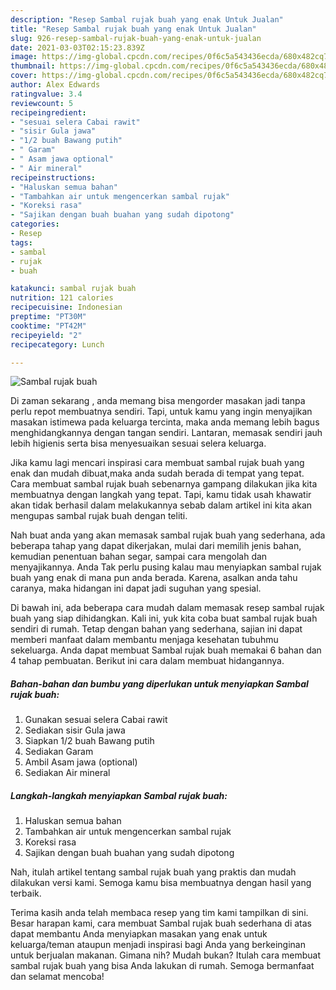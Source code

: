 ```yaml
---
description: "Resep Sambal rujak buah yang enak Untuk Jualan"
title: "Resep Sambal rujak buah yang enak Untuk Jualan"
slug: 926-resep-sambal-rujak-buah-yang-enak-untuk-jualan
date: 2021-03-03T02:15:23.839Z
image: https://img-global.cpcdn.com/recipes/0f6c5a543436ecda/680x482cq70/sambal-rujak-buah-foto-resep-utama.jpg
thumbnail: https://img-global.cpcdn.com/recipes/0f6c5a543436ecda/680x482cq70/sambal-rujak-buah-foto-resep-utama.jpg
cover: https://img-global.cpcdn.com/recipes/0f6c5a543436ecda/680x482cq70/sambal-rujak-buah-foto-resep-utama.jpg
author: Alex Edwards
ratingvalue: 3.4
reviewcount: 5
recipeingredient:
- "sesuai selera Cabai rawit"
- "sisir Gula jawa"
- "1/2 buah Bawang putih"
- " Garam"
- " Asam jawa optional"
- " Air mineral"
recipeinstructions:
- "Haluskan semua bahan"
- "Tambahkan air untuk mengencerkan sambal rujak"
- "Koreksi rasa"
- "Sajikan dengan buah buahan yang sudah dipotong"
categories:
- Resep
tags:
- sambal
- rujak
- buah

katakunci: sambal rujak buah 
nutrition: 121 calories
recipecuisine: Indonesian
preptime: "PT30M"
cooktime: "PT42M"
recipeyield: "2"
recipecategory: Lunch

---
```



![Sambal rujak buah](https://img-global.cpcdn.com/recipes/0f6c5a543436ecda/680x482cq70/sambal-rujak-buah-foto-resep-utama.jpg)

Di zaman  sekarang , anda memang bisa mengorder masakan jadi tanpa perlu repot membuatnya sendiri. Tapi, untuk kamu yang ingin menyajikan masakan istimewa pada keluarga tercinta, maka anda memang lebih bagus menghidangkannya dengan tangan sendiri. Lantaran, memasak sendiri jauh lebih higienis serta bisa menyesuaikan sesuai selera keluarga.

Jika kamu lagi mencari inspirasi cara membuat sambal rujak buah yang enak dan mudah dibuat,maka anda sudah berada di tempat yang tepat. Cara membuat sambal rujak buah  sebenarnya gampang dilakukan jika kita membuatnya dengan langkah yang tepat. Tapi, kamu tidak usah khawatir akan tidak berhasil dalam melakukannya 
sebab dalam artikel ini kita akan mengupas sambal rujak buah dengan teliti.  



Nah buat anda yang akan memasak sambal rujak buah yang sederhana, ada beberapa tahap yang dapat dikerjakan, mulai dari memilih jenis bahan, kemudian penentuan bahan segar, sampai cara mengolah dan menyajikannya. Anda Tak perlu pusing kalau mau menyiapkan sambal rujak buah yang enak di mana pun anda berada. Karena, asalkan anda  tahu caranya, maka hidangan ini dapat jadi suguhan yang spesial.

Di bawah ini, ada beberapa cara mudah dalam memasak resep sambal rujak buah yang siap dihidangkan. Kali ini, yuk kita coba buat sambal rujak buah sendiri di rumah. Tetap dengan bahan yang sederhana, sajian ini dapat memberi manfaat dalam membantu menjaga kesehatan tubuhmu sekeluarga. Anda dapat membuat Sambal rujak buah memakai 6 bahan dan 4 tahap pembuatan. Berikut ini cara dalam membuat hidangannya.

<!--inarticleads1-->

##### Bahan-bahan dan bumbu yang diperlukan untuk menyiapkan Sambal rujak buah:

1. Gunakan sesuai selera Cabai rawit
1. Sediakan sisir Gula jawa
1. Siapkan 1/2 buah Bawang putih
1. Sediakan  Garam
1. Ambil  Asam jawa (optional)
1. Sediakan  Air mineral




<!--inarticleads2-->

##### Langkah-langkah menyiapkan Sambal rujak buah:

1. Haluskan semua bahan
1. Tambahkan air untuk mengencerkan sambal rujak
1. Koreksi rasa
1. Sajikan dengan buah buahan yang sudah dipotong




Nah, itulah artikel tentang  sambal rujak buah  yang praktis dan mudah dilakukan versi kami. Semoga kamu bisa membuatnya dengan hasil yang terbaik. 

Terima kasih anda telah membaca resep yang tim kami tampilkan di sini. Besar harapan kami, cara membuat  Sambal rujak buah sederhana di atas dapat membantu Anda menyiapkan masakan yang enak untuk keluarga/teman ataupun menjadi inspirasi bagi Anda yang berkeinginan untuk berjualan makanan. Gimana nih? Mudah bukan? Itulah cara membuat sambal rujak buah yang bisa Anda lakukan di rumah. Semoga bermanfaat dan selamat mencoba!

